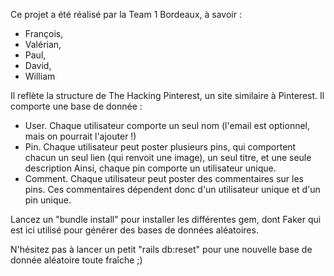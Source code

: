 Ce projet a été réalisé par la Team 1 Bordeaux, à savoir :
- François,
- Valérian,
- Paul,
- David,
- William

Il reflète la structure de The Hacking Pinterest, un site similaire à Pinterest.
Il comporte une base de donnée :
  - User. Chaque utilisateur comporte un seul nom (l'email est optionnel, mais on pourrait l'ajouter !)
  - Pin. Chaque utilisateur peut poster plusieurs pins, qui comportent chacun un seul lien (qui renvoit une image), un seul titre, et une seule description
    Ainsi, chaque pin comporte un utilisateur unique.
  - Comment. Chaque utilisateur peut poster des commentaires sur les pins. Ces commentaires dépendent donc d'un utilisateur unique et d'un pin unique.

Lancez un "bundle install" pour installer les différentes gem, dont Faker qui est ici utilisé pour générer des bases de données aléatoires.

N'hésitez pas à lancer un petit "rails db:reset" pour une nouvelle base de donnée aléatoire toute fraîche ;) 

